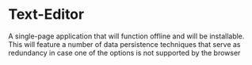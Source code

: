 # Text-Editor
A single-page application that will function offline and will be installable. This will feature a number of data persistence techniques that serve as redundancy in case one of the options is not supported by the browser
